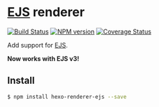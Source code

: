 # [EJS] renderer

[![Build Status](https://travis-ci.org/hexojs/hexo-renderer-ejs.svg?branch=master)](https://travis-ci.org/hexojs/hexo-renderer-ejs)
[![NPM version](https://badge.fury.io/js/hexo-renderer-ejs.svg)](https://www.npmjs.com/package/hexo-renderer-ejs)
[![Coverage Status](https://img.shields.io/coveralls/hexojs/hexo-renderer-ejs.svg)](https://coveralls.io/r/hexojs/hexo-renderer-ejs?branch=master)

Add support for [EJS].

**Now works with EJS v3!**

## Install

``` bash
$ npm install hexo-renderer-ejs --save
```

[EJS]: https://github.com/mde/ejs
